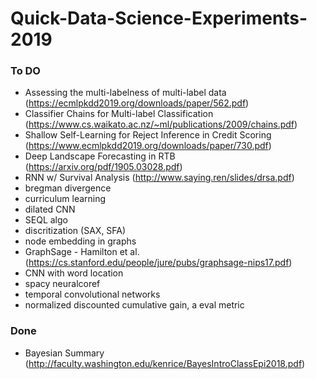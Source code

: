 # Quick-Data-Science-Experiments-2019


### To DO
* Assessing the multi-labelness of multi-label data (https://ecmlpkdd2019.org/downloads/paper/562.pdf)
* Classifier Chains for Multi-label Classification (https://www.cs.waikato.ac.nz/~ml/publications/2009/chains.pdf)
* Shallow Self-Learning for Reject Inference in Credit Scoring (https://www.ecmlpkdd2019.org/downloads/paper/730.pdf)
* Deep Landscape Forecasting in RTB (https://arxiv.org/pdf/1905.03028.pdf)
* RNN w/ Survival Analysis (http://www.saying.ren/slides/drsa.pdf)
* bregman divergence
* curriculum learning
* dilated CNN
* SEQL algo 
* discritization (SAX, SFA)
* node embedding in graphs
* GraphSage - Hamilton et al. (https://cs.stanford.edu/people/jure/pubs/graphsage-nips17.pdf)
* CNN with word location
* spacy neuralcoref
* temporal convolutional networks
* normalized discounted cumulative gain, a eval metric


### Done
* Bayesian Summary (http://faculty.washington.edu/kenrice/BayesIntroClassEpi2018.pdf)
